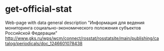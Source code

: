 get-official-stat
=================

Web-page with data general description "Информация для ведения мониторинга социально-экономического положения субъектов Российской Федерации" http://www.gks.ru/wps/wcm/connect/rosstat/rosstatsite/main/publishing/catalog/periodicals/doc_1246601078438

